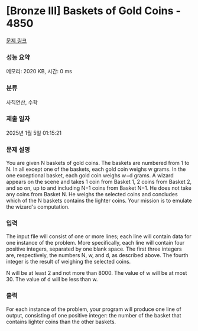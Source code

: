 # [Bronze III] Baskets of Gold Coins - 4850 

[문제 링크](https://www.acmicpc.net/problem/4850) 

### 성능 요약

메모리: 2020 KB, 시간: 0 ms

### 분류

사칙연산, 수학

### 제출 일자

2025년 1월 5일 01:15:21

### 문제 설명

<p>You are given N baskets of gold coins. The baskets are numbered from 1 to N. In all except one of the baskets, each gold coin weighs w grams. In the one exceptional basket, each gold coin weighs w−d grams. A wizard appears on the scene and takes 1 coin from Basket 1, 2 coins from Basket 2, and so on, up to and including N−1 coins from Basket N−1. He does not take any coins from Basket N. He weighs the selected coins and concludes which of the N baskets contains the lighter coins. Your mission is to emulate the wizard's computation.</p>

### 입력 

 <p>The input file will consist of one or more lines; each line will contain data for one instance of the problem. More specifically, each line will contain four positive integers, separated by one blank space. The first three integers are, respectively, the numbers N, w, and d, as described above. The fourth integer is the result of weighing the selected coins.</p>

<p>N will be at least 2 and not more than 8000. The value of w will be at most 30. The value of d will be less than w.</p>

### 출력 

 <p>For each instance of the problem, your program will produce one line of output, consisting of one positive integer: the number of the basket that contains lighter coins than the other baskets.</p>


